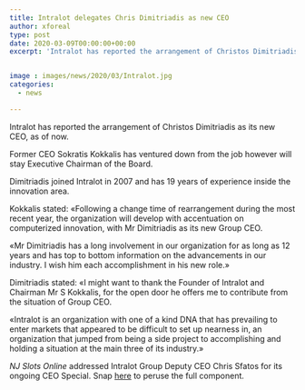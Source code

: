 ```yaml
---
title: Intralot delegates Chris Dimitriadis as new CEO
author: xforeal 
type: post
date: 2020-03-09T00:00:00+00:00
excerpt: 'Intralot has reported the arrangement of Christos Dimitriadis as its new CEO, viable immediately '


image : images/news/2020/03/Intralot.jpg
categories:
  - news

---
```

Intralot has reported the arrangement of Christos Dimitriadis as its new CEO, as of now. 

Former CEO Sokratis Kokkalis has ventured down from the job however will stay Executive Chairman of the Board. 

Dimitriadis joined Intralot in 2007 and has 19 years of experience inside the innovation area. 

Kokkalis stated: &#171;Following a change time of rearrangement during the most recent year, the organization will develop with accentuation on computerized innovation, with Mr Dimitriadis as its new Group CEO. 

&#171;Mr Dimitriadis has a long involvement in our organization for as long as 12 years and has top to bottom information on the advancements in our industry. I wish him each accomplishment in his new role.&#187; 

Dimitriadis stated: &#171;I might want to thank the Founder of Intralot and Chairman Mr S Kokkalis, for the open door he offers me to contribute from the situation of Group CEO. 

&#171;Intralot is an organization with one of a kind DNA that has prevailing to enter markets that appeared to be difficult to set up nearness in, an organization that jumped from being a side project to accomplishing and holding a situation at the main three of its industry.&#187; 

_NJ Slots Online_ addressed Intralot Group Deputy CEO Chris Sfatos for its ongoing CEO Special. Snap [here][1] to peruse the full component.

 [1]: #